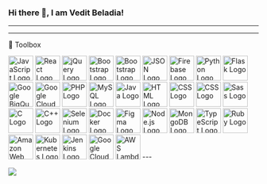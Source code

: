 ### Hi there 👋, I am Vedit Beladia!
---

<!-- ![Twitter Follow](https://img.shields.io/twitter/follow/Vedit2002?style=social)![Instagram Follow](https://img.shields.io/instagram/follow/veditbeladia?style=social)![GitHub Follow](https://img.shields.io/instagram/github/v3dit?style=social) -->

--- 
🧰 Toolbox


<img src="https://cdn.worldvectorlogo.com/logos/logo-javascript.svg" alt="JavaScript Logo" width="50" height="50"/> 
<img src="https://cdn.worldvectorlogo.com/logos/react-2.svg" alt="React Logo" width="50" height="50"/> 
<img src="https://cdn.worldvectorlogo.com/logos/jquery-2.svg" alt="jQuery Logo" width="50" height="50"/> 
<img src="https://cdn.worldvectorlogo.com/logos/bootstrap-5.svg" alt="Bootstrap Logo" width="50" height="50"/> 
<img src="https://cdn.worldvectorlogo.com/logos/bootstrap-5-1.svg" alt="Bootstrap Logo" width="50" height="50"/> 
<img src="https://cdn.worldvectorlogo.com/logos/json.svg" alt="JSON Logo" width="50" height="50"/> 
<img src="https://cdn.worldvectorlogo.com/logos/firebase-1.svg" alt="Firebase Logo" width="50" height="50"/> 
<img src="https://cdn.worldvectorlogo.com/logos/python-5.svg" alt="Python Logo" width="50" height="50"/> 
<img src="https://cdn.worldvectorlogo.com/logos/flask.svg" alt="Flask Logo" width="50" height="50"/> 
<img src="https://cdn.worldvectorlogo.com/logos/google-bigquery-logo-1.svg" alt="Google BigQuery Logo" width="50" height="50"/> 
<img src="https://cdn.worldvectorlogo.com/logos/google-cloud-1.svg" alt="Google Cloud Logo" width="50" height="50"/> 
<img src="https://cdn.worldvectorlogo.com/logos/php-1.svg" alt="PHP Logo" width="50" height="50"/> 
<img src="https://cdn.worldvectorlogo.com/logos/mysql-3.svg" alt="MySQL Logo" width="50" height="50"/> 
<img src="https://cdn.worldvectorlogo.com/logos/java-4.svg" alt="Java Logo" width="50" height="50"/> 
<img src="https://cdn.worldvectorlogo.com/logos/html-1.svg" alt="HTML Logo" width="50" height="50"/> 
<img src="https://cdn.worldvectorlogo.com/logos/css-3.svg" alt="CSS Logo" width="50" height="50"/> 
<img src="https://cdn.worldvectorlogo.com/logos/css-4.svg" alt="CSS Logo" width="50" height="50"/> 
<img src="https://cdn.worldvectorlogo.com/logos/sass-1.svg" alt="Sass Logo" width="50" height="50"/> 
<img src="https://cdn.worldvectorlogo.com/logos/c-1.svg" alt="C Logo" width="50" height="50"/> 
<img src="https://cdn.worldvectorlogo.com/logos/c--4.svg" alt="C++ Logo" width="50" height="50"/> 
<img src="https://cdn.worldvectorlogo.com/logos/selenium-1.svg" alt="Selenium Logo" width="50" height="50"/> 
<img src="https://cdn.worldvectorlogo.com/logos/docker-4.svg" alt="Docker Logo" width="50" height="50"/> 
<img src="https://cdn.worldvectorlogo.com/logos/figma-5.svg" alt="Figma Logo" width="50" height="50"/> 
<img src="https://cdn.worldvectorlogo.com/logos/nodejs-icon.svg" alt="Node.js Logo" width="50" height="50"/> 
<img src="https://cdn.worldvectorlogo.com/logos/mongodb-icon-1.svg" alt="MongoDB Logo" width="50" height="50"/> 
<img src="https://cdn.worldvectorlogo.com/logos/typescript.svg" alt="TypeScript Logo" width="50" height="50"/> 
<img src="https://cdn.worldvectorlogo.com/logos/ruby.svg" alt="Ruby Logo" width="50" height="50"/> 
<img src="https://cdn.worldvectorlogo.com/logos/aws-logo.svg" alt="Amazon Web Services (AWS) Logo" width="50" height="50"/> 
<img src="https://cdn.worldvectorlogo.com/logos/css-3.svg" alt="Kubernetes Logo" width="50" height="50"/> 
<img src="https://cdn.worldvectorlogo.com/logos/jenkins-1.svg" alt="Jenkins Logo" width="50" height="50"/> 
<img src="https://cdn.worldvectorlogo.com/logos/google-cloud-1.svg" alt="Google Cloud Platform Logo" width="50" height="50"/> 
<img src="https://cdn.worldvectorlogo.com/logos/google-cloud-1.svg" alt="AWS Lambda Logo" width="50" height="50"/> 
---

[![](https://visitcount.itsvg.in/api?id=v3dit&label=Profile%20Views&icon=2&pretty=false)](https://visitcount.itsvg.in)

<!--
**v3dit/v3dit** is a ✨ _special_ ✨ repository because its `README.md` (this file) appears on your GitHub profile.

Here are some ideas to get you started:

- 🔭 I’m currently working on ...
- 🌱 I’m currently learning ...
- 👯 I’m looking to collaborate on ...
- 🤔 I’m looking for help with ...
- 💬 Ask me about ...
- 📫 How to reach me: ...
- 😄 Pronouns: ...
- ⚡ Fun fact: ...
-->

